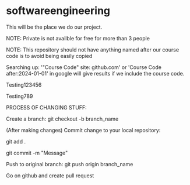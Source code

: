 # softwareengineering

This will be the place we do our project.

NOTE: Private is not availble for free for more than 3 people

NOTE: This repository should not have anything named after our course code is to avoid being easily copied

Searching up: '"Course Code" site: github.com' or 'Course Code after:2024-01-01' in google will give results if we include the course code.

Testing123456

Testing789

PROCESS OF CHANGING STUFF:

Create a branch:
git checkout -b branch_name 

(After making changes) Commit change to your local repository:

git add .

git commit -m "Message"

Push to original branch:
git push origin branch_name

Go on github and create pull request
